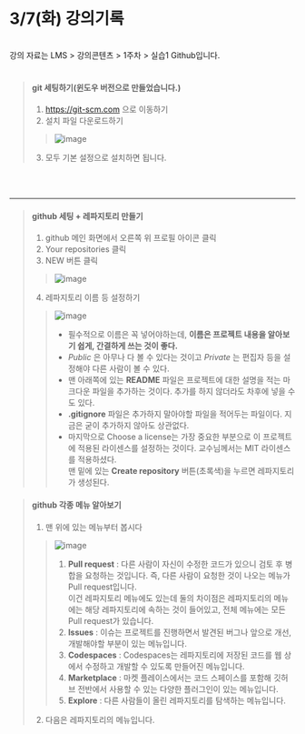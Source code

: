 # 3/7(화) 강의기록
<br/>
강의 자료는 LMS > 강의콘텐츠 > 1주차 > 실습1 Github입니다.
<br/><br/>

> #### git 세팅하기(윈도우 버전으로 만들었습니다.)  
> 1. https://git-scm.com 으로 이동하기  
> 2. 설치 파일 다운로드하기
> > ![image](https://user-images.githubusercontent.com/23286838/223338526-cfed1e4e-f92f-4dbb-bb2e-870fe7cf8047.png)
> 3. 모두 기본 설정으로 설치하면 됩니다.

</br></br>
<hr/>

> #### github 세팅 + 레파지토리 만들기
> 1. github 메인 화면에서 오른쪽 위 프로필 아이콘 클릭
> 2. Your repositories 클릭
> 3. NEW 버튼 클릭
> > ![image](https://user-images.githubusercontent.com/23286838/223340128-dfd8447b-3b22-4af3-a91c-86ca5a87bfcc.png)
> 4. 레파지토리 이름 등 설정하기
> > ![image](https://user-images.githubusercontent.com/23286838/223340875-5e3a5b0e-3f42-4d87-ae13-dcd5e0a710dc.png)
> > + 필수적으로 이름은 꼭 넣어야하는데, __이름은 프로젝트 내용을 알아보기 쉽게, 간결하게 쓰는 것이 좋다.__  
> > + _Public_ 은 아무나 다 볼 수 있다는 것이고 _Private_ 는 편집자 등을 설정해야 다른 사람이 볼 수 있다.  
> > + 맨 아래쪽에 있는 __README__ 파일은 프로젝트에 대한 설명을 적는 마크다운 파일을 추가하는 것이다. 추가를 하지 않더라도 차후에 넣을 수도 있다.  
> > + __.gitignore__ 파일은 추가하지 말아야할 파일을 적어두는 파일이다. 지금은 굳이 추가하지 않아도 상관없다.  
> > + 마지막으로 Choose a license는 가장 중요한 부분으로 이 프로젝트에 적용된 라이센스를 설정하는 것이다. 교수님께서는 MIT 라이센스를 적용하셨다.  
> > 맨 밑에 있는 __Create repository__ 버튼(초록색)을 누르면 레파지토리가 생성된다.  

> #### github 각종 메뉴 알아보기
> 1. 맨 위에 있는 메뉴부터 봅시다
> > ![image](https://user-images.githubusercontent.com/23286838/223357419-9228e239-1bc8-4ae6-b017-7660999216fd.png)
> > 1. __Pull request__ : 다른 사람이 자신이 수정한 코드가 있으니 검토 후 병합을 요청하는 것입니다. 즉, 다른 사람이 요청한 것이 나오는 메뉴가 Pull request입니다.  
> > 이건 레파지토리 메뉴에도 있는데 둘의 차이점은 레파지토리의 메뉴에는 해당 레파지토리에 속하는 것이 들어있고, 전체 메뉴에는 모든 Pull request가 있습니다.  
> > 2. __Issues__ : 이슈는 프로젝트를 진행하면서 발견된 버그나 앞으로 개선, 개발해야할 부분이 있는 메뉴입니다.  
> > 3. __Codespaces__ : Codespaces는 레파지토리에 저장된 코드를 웹 상에서 수정하고 개발할 수 있도록 만들어진 메뉴입니다.
> > 4. __Marketplace__ : 마켓 플레이스에서는 코드 스페이스를 포함해 깃허브 전반에서 사용할 수 있는 다양한 플러그인이 있는 메뉴입니다.  
> > 5. __Explore__ : 다른 사람들이 올린 레파지토리를 탐색하는 메뉴입니다.  
> 2. 다음은 레파지토리의 메뉴입니다.  
> > 
